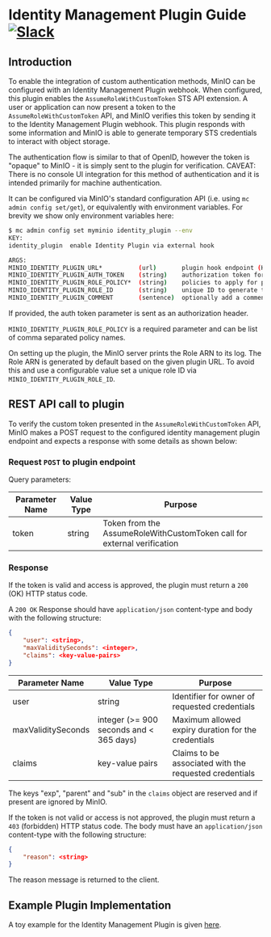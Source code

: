 # Identity Management Plugin Guide [![Slack](https://slack.minio.io/slack?type=svg)](https://slack.minio.io)

## Introduction

To enable the integration of custom authentication methods, MinIO can be configured with an Identity Management Plugin webhook. When configured, this plugin enables the `AssumeRoleWithCustomToken` STS API extension. A user or application can now present a token to the `AssumeRoleWithCustomToken` API, and MinIO verifies this token by sending it to the Identity Management Plugin webhook. This plugin responds with some information and MinIO is able to generate temporary STS credentials to interact with object storage.

The authentication flow is similar to that of OpenID, however the token is "opaque" to MinIO - it is simply sent to the plugin for verification. CAVEAT: There is no console UI integration for this method of authentication and it is intended primarily for machine authentication.

It can be configured via MinIO's standard configuration API (i.e. using `mc admin config set/get`), or equivalently with environment variables. For brevity we show only environment variables here:

```sh
$ mc admin config set myminio identity_plugin --env
KEY:
identity_plugin  enable Identity Plugin via external hook

ARGS:
MINIO_IDENTITY_PLUGIN_URL*          (url)       plugin hook endpoint (HTTP(S)) e.g. "http://localhost:8181/path/to/endpoint"
MINIO_IDENTITY_PLUGIN_AUTH_TOKEN    (string)    authorization token for plugin hook endpoint
MINIO_IDENTITY_PLUGIN_ROLE_POLICY*  (string)    policies to apply for plugin authorized users
MINIO_IDENTITY_PLUGIN_ROLE_ID       (string)    unique ID to generate the ARN
MINIO_IDENTITY_PLUGIN_COMMENT       (sentence)  optionally add a comment to this setting
```

If provided, the auth token parameter is sent as an authorization header.

`MINIO_IDENTITY_PLUGIN_ROLE_POLICY` is a required parameter and can be list of comma separated policy names.

On setting up the plugin, the MinIO server prints the Role ARN to its log. The Role ARN is generated by default based on the given plugin URL. To avoid this and use a configurable value set a unique role ID via `MINIO_IDENTITY_PLUGIN_ROLE_ID`.

## REST API call to plugin

To verify the custom token presented in the `AssumeRoleWithCustomToken` API, MinIO makes a POST request to the configured identity management plugin endpoint and expects a response with some details as shown below:

### Request `POST` to plugin endpoint

Query parameters:

| Parameter Name | Value Type | Purpose                                                                 |
|----------------|------------|-------------------------------------------------------------------------|
| token          | string     | Token from the AssumeRoleWithCustomToken call for external verification |

### Response

If the token is valid and access is approved, the plugin must return a `200` (OK) HTTP status code.

A `200 OK` Response should have `application/json` content-type and body with the following structure:

```json
{
    "user": <string>,
    "maxValiditySeconds": <integer>,
    "claims": <key-value-pairs>
}
```

| Parameter Name     | Value Type                              | Purpose                                                |
|--------------------|-----------------------------------------|--------------------------------------------------------|
| user               | string                                  | Identifier for owner of requested credentials          |
| maxValiditySeconds | integer (>= 900 seconds and < 365 days) | Maximum allowed expiry duration for the credentials    |
| claims             | key-value pairs                         | Claims to be associated with the requested credentials |

The keys "exp", "parent" and "sub" in the `claims` object are reserved and if present are ignored by MinIO.

If the token is not valid or access is not approved, the plugin must return a `403` (forbidden) HTTP status code. The body must have an `application/json` content-type with the following structure:

```json
{
    "reason": <string>
}
```

The reason message is returned to the client.

## Example Plugin Implementation

A toy example for the Identity Management Plugin is given [here](./identity-manager-plugin.go).
